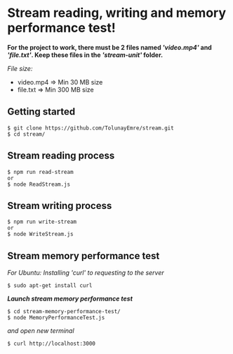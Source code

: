 # Stream reading, writing and memory performance test!

**For the project to work, there must be 2 files named _'video.mp4'_ and _'file.txt'_. Keep these files in the _'stream-unit'_ folder.**

*File size:*
- video.mp4  => Min 30 MB size
- file.txt  => Min 300 MB size

## Getting started
```
$ git clone https://github.com/TolunayEmre/stream.git
$ cd stream/
```

## Stream reading process
```
$ npm run read-stream
or
$ node ReadStream.js
```

## Stream writing process
```
$ npm run write-stream
or
$ node WriteStream.js
```

## Stream memory performance test
*For Ubuntu: Installing 'curl' to requesting to the server*
```
$ sudo apt-get install curl
```

***Launch stream memory performance test***
```
$ cd stream-memory-performance-test/
$ node MemoryPerformanceTest.js
```
*and open new terminal*
```
$ curl http://localhost:3000
```

